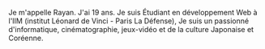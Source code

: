Je m'appelle Rayan.
J'ai 19 ans.
Je suis Étudiant en développement Web à l'IIM (institut Léonard de Vinci - Paris La Défense),
Je suis un passionné d'informatique, cinématographie, jeux-vidéo et de la culture Japonaise et Coréenne.
<!-- ----------------------------------------- -->

